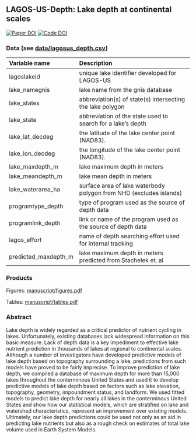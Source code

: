 
<!-- README.md is generated from README.Rmd. Please edit that file -->

## LAGOS-US-Depth: Lake depth at continental scales

[![Paper DOI](https://img.shields.io/badge/Paper-DOI-blue.svg)]()
[![Code
DOI](https://zenodo.org/badge/123951266.svg)](https://zenodo.org/badge/latestdoi/123951266)

### Data (see [data/lagosus\_depth.csv](data/lagosus_depth.csv))

| Variable name          | Description                                                        |
| :--------------------- | :----------------------------------------------------------------- |
| lagoslakeid            | unique lake identifier developed for LAGOS-US                      |
| lake\_namegnis         | lake name from the gnis database                                   |
| lake\_states           | abbreviation(s) of state(s) intersecting the lake polygon          |
| lake\_state            | abbreviation of the state used to search for a lake’s depth        |
| lake\_lat\_decdeg      | the latitude of the lake center point (NAD83).                     |
| lake\_lon\_decdeg      | the longitude of the lake center point (NAD83).                    |
| lake\_maxdepth\_m      | lake maximum depth in meters                                       |
| lake\_meandepth\_m     | lake mean depth in meters                                          |
| lake\_waterarea\_ha    | surface area of lake waterbody polygon from NHD (excludes islands) |
| programtype\_depth     | type of program used as the source of depth data                   |
| programlink\_depth     | link or name of the program used as the source of depth data       |
| lagos\_effort          | name of depth searching effort used for internal tracking          |
| predicted\_maxdepth\_m | lake maximum depth in meters predicted from Stachelek et. al       |

### Products

Figures: [manuscript/figures.pdf](manuscript/figures.pdf)

Tables: [manuscript/tables.pdf](manuscript/tables.pdf)

### Abstract

Lake depth is widely regarded as a critical predictor of nutrient
cycling in lakes. Unfortunately, existing databases lack widespread
information on this basic measure. Lack of depth data is a key
impediment to effective lake nutrient prediction in thousands of lakes
at regional to continental scales. Although a number of investigators
have developed predictive models of lake depth based on topography
surrounding a lake, predictions from such models have proved to be
fairly imprecise. To improve prediction of lake depth, we compiled a
database of maximum depth for more than 15,000 lakes throughout the
conterminous United States and used it to develop predictive models of
lake depth based on factors such as lake elevation, topography,
geometry, impoundment status, and landform. We used fitted models to
predict lake depth for nearly all lakes in the conterminous United
States and show how our statistical models, which are stratified on lake
and watershed characteristics, represent an improvement over existing
models. Ultimately, our lake depth predictions could be used not only as
an aid in predicting lake nutrients but also as a rough check on
estimates of total lake volume used in Earth System Models.

